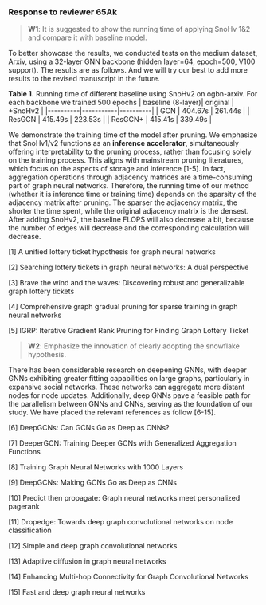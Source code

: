 ### Response to reviewer 65Ak

> **W1**: It is suggested to show the running time of applying SnoHv 1&2 and compare it with baseline model.


To better showcase the results, we conducted tests on the medium dataset, Arxiv, using a 32-layer GNN backbone (hidden layer=64, epoch=500, V100 support). The results are as follows. And we will try our best to add more results to the revised manuscript in the future.

**Table 1.** Running time of different baseline using SnoHv2 on ogbn-arxiv. For each backbone we trained 500 epochs
| baseline (8-layer)| original  | +SnoHv2  |
|----------|-----------|----------|
| GCN      | 404.67s   | 261.44s  |
| ResGCN   | 415.49s   | 223.53s  |
| ResGCN+  | 415.41s   | 339.49s  |


We demonstrate the training time of the model after pruning. We emphasize that SnoHv1/v2 functions as an **inference accelerator**, simultaneously offering interpretability to the pruning process, rather than focusing solely on the training process. This aligns with mainstream pruning literatures, which focus on the aspects of storage and inference [1-5]. In fact, aggregation operations through adjacency matrices are a time-consuming part of graph neural networks. Therefore, the running time of our method (whether it is inference time or training time) depends on the sparsity of the adjacency matrix after pruning. The sparser the adjacency matrix, the shorter the time spent, while the original adjacency matrix is the densest. After adding SnoHv2, the baseline FLOPS will also decrease a bit, because the number of edges will decrease and the corresponding calculation will decrease.

[1] A unified lottery ticket hypothesis for graph neural networks

[2] Searching lottery tickets in graph neural networks: A dual perspective

[3] Brave the wind and the waves: Discovering robust and generalizable graph lottery tickets

[4] Comprehensive graph gradual pruning for sparse training in graph neural networks

[5] IGRP: Iterative Gradient Rank Pruning for Finding Graph Lottery Ticket



> **W2**: Emphasize the innovation of clearly adopting the snowflake hypothesis.


There has been considerable research on deepening GNNs, with deeper GNNs exhibiting greater fitting capabilities on large graphs, particularly in expansive social networks. These networks can aggregate more distant nodes for node updates. Additionally, deep GNNs pave a feasible path for the parallelism between GNNs and CNNs, serving as the foundation of our study. We have placed the relevant references as follow [6-15]. 

[6] DeepGCNs: Can GCNs Go as Deep as CNNs?

[7] DeeperGCN: Training Deeper GCNs with Generalized Aggregation Functions

[8] Training Graph Neural Networks with 1000 Layers

[9] DeepGCNs: Making GCNs Go as Deep as CNNs

[10] Predict then propagate: Graph neural networks meet personalized pagerank

[11] Dropedge: Towards deep graph convolutional networks on node classification

[12] Simple and deep graph convolutional networks

[13] Adaptive diffusion in graph neural networks

[14] Enhancing Multi-hop Connectivity for Graph Convolutional Networks

[15] Fast and deep graph neural networks

























